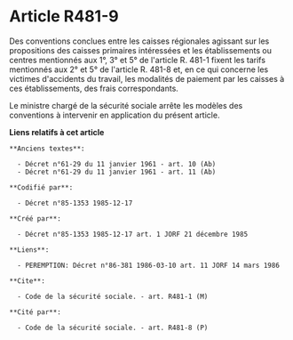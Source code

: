 # Article R481-9

Des conventions conclues entre les caisses régionales agissant sur les propositions des caisses primaires intéressées et les
établissements ou centres mentionnés aux 1°, 3° et 5° de l'article R. 481-1 fixent les tarifs mentionnés aux 2° et 5° de
l'article R. 481-8 et, en ce qui concerne les victimes d'accidents du travail, les modalités de paiement par les caisses à
ces établissements, des frais correspondants. 

Le ministre chargé de la sécurité sociale arrête les modèles des conventions à intervenir en application du présent article.

**Liens relatifs à cet article**

	**Anciens textes**:

	  - Décret n°61-29 du 11 janvier 1961 - art. 10 (Ab)
	  - Décret n°61-29 du 11 janvier 1961 - art. 11 (Ab)

	**Codifié par**:

	  - Décret n°85-1353 1985-12-17

	**Créé par**:

	  - Décret n°85-1353 1985-12-17 art. 1 JORF 21 décembre 1985

	**Liens**:

	  - PEREMPTION: Décret n°86-381 1986-03-10 art. 11 JORF 14 mars 1986

	**Cite**:

	  - Code de la sécurité sociale. - art. R481-1 (M)

	**Cité par**:

	  - Code de la sécurité sociale. - art. R481-8 (P)
